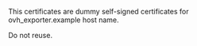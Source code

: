 This certificates are dummy self-signed certificates for ovh_exporter.example host name.

Do not reuse.